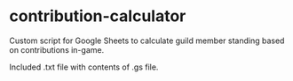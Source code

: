 # contribution-calculator
Custom script for Google Sheets to calculate guild member standing based on contributions in-game.

Included .txt file with contents of .gs file.
